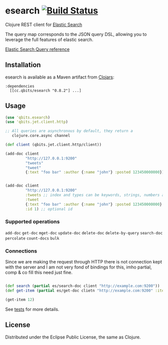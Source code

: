# esearch [![Build Status](https://secure.travis-ci.org/mpenet/esearch.png?branch=master)](http://travis-ci.org/mpenet/esearch)

Clojure REST client for [Elastic Search](http://www.elasticsearch.org/)

The query map corresponds to the JSON query DSL, allowing you to
leverage the full features of elastic search.

[Elastic Search Query reference](http://www.elasticsearch.org/guide/reference/query-dsl/)

## Installation

esearch is available as a Maven artifact from [Clojars](http://clojars.org/esearch):

    :dependencies
      [[cc.qbits/esearch "0.8.2"] ...]

## Usage


```clojure
(use 'qbits.esearch)
(use 'qbits.jet.client.http)

;; All queries are asynchronous by default, they return a
   clojure.core.async channel

(def client (qbits.jet.client.http/client))

(add-doc client
         "http://127.0.0.1:9200"
         "tweets"
         "tweet"
         {:text "foo bar" :author {:name "john"} :posted 123450000000})


(add-doc client
         "http://127.0.0.1:9200"
         :tweets ;; index and types can be keywords, strings, numbers and sequences
         :tweet
         {:text "foo bar" :author {:name "john"} :posted 123450000000}
         :id 1) ;; optional id
```

### Supported operations

`add-doc` `get-doc` `mget-doc` `update-doc` `delete-doc` `delete-by-query`
`search-doc` `percolate` `count-docs` `bulk`

### Connections

Since we are making the request through HTTP there is not connection
kept with the server and I am not very fond of bindings for this, imho
partial, comp & co fill this need just fine.


```clojure

(def search (partial es/search-doc client "http://example.com:9200"))
(def get-item (partial es/get-doc clietn "http://example.com:9200" :items :item))

(get-item 12)

```

See [tests](https://github.com/mpenet/esearch/blob/master/test/qbits/esearch/test/core.clj) for more details.

## License

Distributed under the Eclipse Public License, the same as Clojure.
